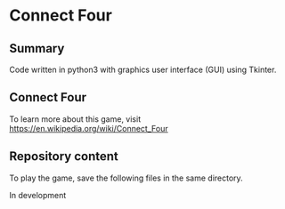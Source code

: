 # Connect Four

## Summary

Code written in python3 with graphics user interface (GUI) using Tkinter.

## Connect Four

To learn more about this game, visit https://en.wikipedia.org/wiki/Connect_Four

## Repository content

To play the game, save the following files in the same directory.

In development
